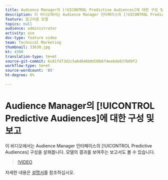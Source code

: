 ```yaml
---
title: Audience Manager의 [!UICONTROL Predictive Audiences]에 대한 구성 및 보고
description: 이 비디오에서는 Audience Manager 인터페이스의 [!UICONTROL Predictive Audiences] 구성을 살펴봅니다. 모델의 결과를 보여주는 보고서도 볼 수 있습니다.
feature: 알고리즘 모델
topics: null
audience: administrator
activity: use
doc-type: feature video
team: Technical Marketing
thumbnail: 33630.jpg
kt: 4390
translation-type: tm+mt
source-git-commit: 6c81fd73d2c5abd646b0d38b6f4eebde837b09f2
workflow-type: tm+mt
source-wordcount: '85'
ht-degree: 0%

---
```



# Audience Manager의 [!UICONTROL Predictive Audiences]에 대한 구성 및 보고

이 비디오에서는 Audience Manager 인터페이스의 [!UICONTROL Predictive Audiences] 구성을 살펴봅니다. 모델의 결과를 보여주는 보고서도 볼 수 있습니다.

>[!VIDEO](https://video.tv.adobe.com/v/33630/?quality=12)

자세한 내용은 [설명서](https://docs.adobe.com/content/help/en/audience-manager/user-guide/features/algorithmic-models/predictive-audiences/predictive-audiences.html)를 참조하십시오.

